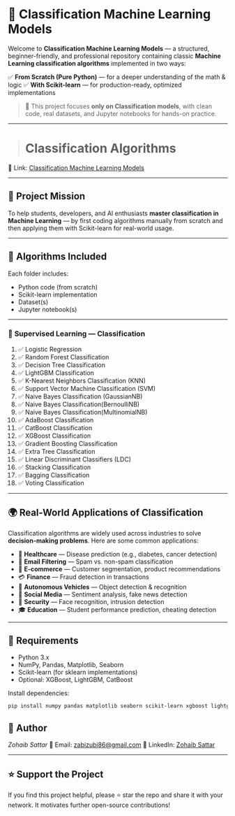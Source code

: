 # 🤖 Classification Machine Learning Models

Welcome to **Classification Machine Learning Models** — a structured, beginner-friendly, and professional repository containing classic **Machine Learning classification algorithms** implemented in two ways:

✅ **From Scratch (Pure Python)** — for a deeper understanding of the math & logic
✅ **With Scikit-learn** — for production-ready, optimized implementations

> 📌 This project focuses **only on Classification models**, with clean code, real datasets, and Jupyter notebooks for hands-on practice.

---

> # Classification Algorithms

🔗 Link: [Classification Machine Learning Models](https://github.com/ZohaibSattarDataAI/Machine-Learning-From-Scratch/tree/main/Classification%20Machine%20learning%20Models)

---

## 🎯 Project Mission

To help students, developers, and AI enthusiasts **master classification in Machine Learning** — by first coding algorithms manually from scratch and then applying them with Scikit-learn for real-world usage.

---

## 🧠 Algorithms Included

Each folder includes:
- Python code (from scratch)
- Scikit-learn implementation
- Dataset(s)
- Jupyter notebook(s)

---

### 🔹 **Supervised Learning — Classification**

1. ✅ Logistic Regression
2. ✅ Random Forest Classification
3. ✅ Decision Tree Classification
4. ✅ LightGBM Classification
5. ✅ K-Nearest Neighbors Classification (KNN)
6. ✅ Support Vector Machine Classification (SVM)
7. ✅ Naive Bayes Classification (GaussianNB)
8. ✅ Naive Bayes Classification(BernoulliNB)
9. ✅ Naive Bayes Classification(MultinomialNB)
10. ✅ AdaBoost Classification
11. ✅ CatBoost Classification
12. ✅ XGBoost Classification
13. ✅ Gradient Boosting Classification
14. ✅ Extra Tree Classification
15. ✅ Linear Discriminant Classifiers (LDC)
16. ✅ Stacking Classification
17. ✅ Bagging Classification
18. ✅ Voting Classification
    




---

## 🌍 Real-World Applications of Classification

Classification algorithms are widely used across industries to solve **decision-making problems**. Here are some common applications:

- 🏥 **Healthcare** — Disease prediction (e.g., diabetes, cancer detection)
- 📧 **Email Filtering** — Spam vs. non-spam classification
- 🛒 **E-commerce** — Customer segmentation, product recommendations
- 💳 **Finance** — Fraud detection in transactions
- 🚗 **Autonomous Vehicles** — Object detection & recognition
- 📱 **Social Media** — Sentiment analysis, fake news detection
- 👮 **Security** — Face recognition, intrusion detection
- 🎓 **Education** — Student performance prediction, cheating detection

---

## 📘 Requirements

- Python 3.x
- NumPy, Pandas, Matplotlib, Seaborn
- Scikit-learn (for sklearn implementations)
- Optional: XGBoost, LightGBM, CatBoost

Install dependencies:
```bash
pip install numpy pandas matplotlib seaborn scikit-learn xgboost lightgbm catboost
```

## 🙌 Author

*Zohaib Sattar*
📧 Email: [zabizubi86@gmail.com](mailto:zabizubi86@gmail.com)
🔗 LinkedIn: [Zohaib Sattar](https://www.linkedin.com/in/zohaib-sattar)

---

## ⭐ Support the Project

If you find this project helpful, please ⭐ star the repo and share it with your network. It motivates further open-source contributions!
